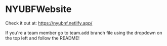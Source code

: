 # NYUBFWebsite

Check it out at:
https://nyubnf.netlify.app/

If you're a team member go to team.add branch file using the dropdown on the top left and follow the README!
